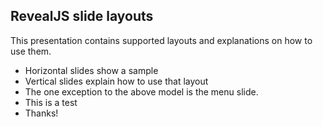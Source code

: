 <!-- .slide: data-menu-title="Presentation Overview" -->

## RevealJS slide layouts

This presentation contains supported layouts and explanations on how to use them.  

* Horizontal slides show a sample
* Vertical slides explain how to use that layout
* The one exception to the above model is the menu slide.
* This is a test
* Thanks!

